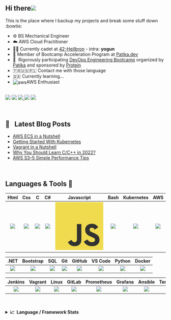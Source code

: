 
## Hi there<img src="https://media.giphy.com/media/hvRJCLFzcasrR4ia7z/giphy.gif" width="5%">


This is the place where I backup my projects and break some stuff down :bowtie:
- ⚙️&nbsp;BS Mechanical Engineer
- ☁️&nbsp;AWS Cloud Practitioner
- 👨‍💻&nbsp;Currently cadet at <a target="_blank" href="https://www.42heilbronn.de/en/">42-Heilbron</a> - intra: <b>yogun</b>
- 🚀&nbsp;Member of Bootcamp Acceleration Program at <a target="_blank" href="https://www.patika.dev">Patika.dev</a>
- 🌱 &nbsp;Rigorously participating [DevOps Engineering Bootcamp](https://www.patika.dev/bootcamp/protein-devops-engineer-bootcamp) organized by [Patika](https://www.patika.dev) and sponsored by [Protein](https://protein.tech)
- 🇹🇷🇺🇸🇵🇱 Contact me with those language 
- 🇩🇪 Currently learning...
- <img align="absmiddle" src="https://emoji.gg/assets/emoji/8708-aws.png" width="64px" height="32px" alt="aws"></a>AWS Enthusiast </br></br>




<p>

  <a target="_blank" href="https://www.hackerrank.com/ayogun"><img src="https://img.shields.io/badge/-Hackerrank-2EC866?style=for-the-badge&logo=HackerRank&logoColor=white"></a>
  <a target="_blank" href="https://medium.com/@ayogun"><img src="https://img.shields.io/badge/Medium-12100E?style=for-the-badge&logo=medium&logoColor=white"></a>
  <a target="_blank" href="https://www.linkedin.com/in/yigitaliogun/"><img src="https://img.shields.io/badge/LinkedIn-0077B5?style=for-the-badge&logo=linkedin&logoColor=white">   </a>
 <a target="_blank" href="mailto:yigitogun@gmail.com"><img src="https://img.shields.io/badge/Gmail-D14836?style=for-the-badge&logo=gmail&logoColor=white"></a>
   <a target="_blank" href="https://twitter.com/otigiy"><img src="https://img.shields.io/badge/Twitter-1DA1F2?style=for-the-badge&logo=twitter&logoColor=white"></a>
  </p>
</br>

## 📕 &nbsp; **Latest Blog Posts**

<!-- BLOG-POST-LIST:START -->
- [AWS ECS in a Nutshell](https://medium.com/@ayogun/aws-ecs-in-a-nutshell-1602a852fbc7?source=rss-eda7d7339636------2)
- [Getting Started With Kubernetes](https://medium.com/@ayogun/getting-started-with-kubernetes-3146ff7df975?source=rss-eda7d7339636------2)
- [Vagrant in a Nutshell](https://medium.com/@ayogun/vagrant-in-a-nutshell-27efdf0dba2a?source=rss-eda7d7339636------2)
- [Why You Should Learn C/C++ in 2022?](https://medium.com/@ayogun/why-you-should-learn-c-c-in-2022-abd3e7680d3?source=rss-eda7d7339636------2)
- [AWS S3–5 Simple Performance Tips](https://medium.com/@ayogun/aws-s3-six-performance-tips-d34a8a64ea8d?source=rss-eda7d7339636------2)
<!-- BLOG-POST-LIST:END -->

</br>



  ## Languages & Tools 💪



|Html|Css|C|C#|Javascript|Bash|Kubernetes| AWS 
|:-:|:-:|:-:|:-:|:-:|:-:|:-:|:-:|
|<img style="width: 200px" src="https://media.giphy.com/media/QssGEmpkyEOhBCb7e1/giphy.gif">|<img style="width: 200px" src="https://media.giphy.com/media/CEHtFH3rJ6xdhBUKIT/giphy.gif">|<img style="width: 200px" src="https://upload.wikimedia.org/wikipedia/commons/thumb/1/18/C_Programming_Language.svg/1200px-C_Programming_Language.svg.png">|<img style="width: 200px" src="https://seeklogo.com/images/C/c-sharp-c-logo-02F17714BA-seeklogo.com.png">|<img style="width: 200px" src="https://raw.githubusercontent.com/voodootikigod/logo.js/master/js.png">|<img style="width: 200px" src="https://upload.wikimedia.org/wikipedia/commons/thumb/4/4b/Bash_Logo_Colored.svg/1200px-Bash_Logo_Colored.svg.png">|<img style="width: 100px" src="https://upload.wikimedia.org/wikipedia/commons/thumb/3/39/Kubernetes_logo_without_workmark.svg/1200px-Kubernetes_logo_without_workmark.svg.png">|<img style="width: 300px" src="https://d1muf25xaso8hp.cloudfront.net/https%3A%2F%2Fs3.amazonaws.com%2Fappforest_uf%2Ff1626431185579x696909144901865600%2F%25231-AWS-File-uploader-Any-size%25281%2529.gif?w=&h=&auto=compress&dpr=1&fit=max">

|.NET|Bootstrap|SQL|Git|GitHub|VS Code|Python|Docker
|:-:|:-:|:-:|:-:|:-:|:-:|:-:|:-:|
|<img style="width: 100px" src="https://upload.wikimedia.org/wikipedia/commons/thumb/e/ee/.NET_Core_Logo.svg/1024px-.NET_Core_Logo.svg.png">|<img style="width: 100px" src="https://media2.giphy.com/media/Sr8xDpMwVKOHUWDVRD/giphy.gif?cid=6c09b9521b8r2almq2m8f5noc396mgddyom161xj91bbsf0l&rid=giphy.gif&ct=s">|<img style="width: 100px" src="https://media1.giphy.com/media/EK5nB6wQKKN86j7GWx/giphy.gif?cid=790b76113fd65a9386daf6b2bd86487884627fdfdf1a597a&rid=giphy.gif&ct=s">|<img style="width: 100px" src="https://media.giphy.com/media/kH1DBkPNyZPOk0BxrM/giphy.gif">|<img style="width: 100px" src="https://media.giphy.com/media/KzJkzjggfGN5Py6nkT/giphy.gif">|<img style="width: 100px" src="https://media.giphy.com/media/IdyAQJVN2kVPNUrojM/giphy.gif">|<img style="width: 100px" src="https://media.giphy.com/media/KAq5w47R9rmTuvWOWa/giphy.gif">|<img style="width: 100px" src="https://i2.wp.com/foxutech.com/wp-content/uploads/2017/03/docker-images-on-local-disk.gif?fit=900%2C600&ssl=1">


|Jenkins|Vagrant|Linux|GitLab|Prometheus|Grafana|Ansible|Terraform
|:-:|:-:|:-:|:-:|:-:|:-:|:-:|:-:|
|<img style="width: 100px" src="https://upload.wikimedia.org/wikipedia/commons/thumb/e/e9/Jenkins_logo.svg/1200px-Jenkins_logo.svg.png">|<img style="width: 100px" src="https://seeklogo.com/images/V/vagrant-logo-B214F47636-seeklogo.com.png">|<img style="width: 100px" src="https://upload.wikimedia.org/wikipedia/commons/thumb/3/35/Tux.svg/640px-Tux.svg.png">|<img style="width: 100px" src="https://cdn.icon-icons.com/icons2/2415/PNG/512/gitlab_original_logo_icon_146503.png">|<img style="width: 100px" src="https://upload.wikimedia.org/wikipedia/commons/thumb/3/38/Prometheus_software_logo.svg/1200px-Prometheus_software_logo.svg.png">|<img style="width: 100px" src="https://projects.task.gda.pl/uploads/-/system/project/avatar/321/grafana_logo.png">|<img style="width: 100px" src="https://upload.wikimedia.org/wikipedia/commons/thumb/2/24/Ansible_logo.svg/1664px-Ansible_logo.svg.png">|<img style="width: 100px" src="https://digital.ai/sites/default/files/pictures/styles/maxwidth_300/public/pt_logos/hashicorp-terraform.png?itok=V4FTAS7g">


</details>

  <br/>
  <br/>

<details>
  <summary><b>📈&nbsp;&nbsp;Language&nbsp;/&nbsp;Framework Stats</b></summary>
  <br/>
  <img src="https://cr-skills-chart-widget.azurewebsites.net/api/api?username=byaliego">
  </details>
 


